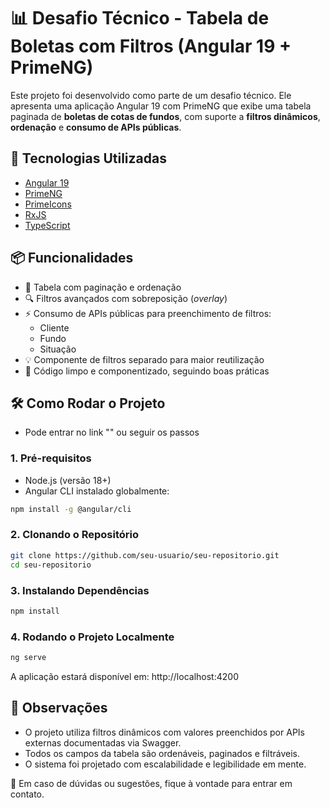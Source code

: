 # 📊 Desafio Técnico - Tabela de Boletas com Filtros (Angular 19 + PrimeNG)

Este projeto foi desenvolvido como parte de um desafio técnico. Ele apresenta uma aplicação Angular 19 com PrimeNG que exibe uma tabela paginada de **boletas de cotas de fundos**, com suporte a **filtros dinâmicos**, **ordenação** e **consumo de APIs públicas**.

## 🚀 Tecnologias Utilizadas

- [Angular 19](https://angular.io/)
- [PrimeNG](https://primeng.org/)
- [PrimeIcons](https://primefaces.org/primeicons/)
- [RxJS](https://rxjs.dev/)
- [TypeScript](https://www.typescriptlang.org/)

## 📦 Funcionalidades

- 📄 Tabela com paginação e ordenação
- 🔍 Filtros avançados com sobreposição (_overlay_)
- ⚡ Consumo de APIs públicas para preenchimento de filtros:
  - Cliente
  - Fundo
  - Situação
- 💡 Componente de filtros separado para maior reutilização
- 🧼 Código limpo e componentizado, seguindo boas práticas

## 🛠️ Como Rodar o Projeto
 - Pode entrar no link "" ou seguir os passos
### 1. Pré-requisitos

- Node.js (versão 18+)
- Angular CLI instalado globalmente:

```bash
npm install -g @angular/cli
```
### 2. Clonando o Repositório

```bash
git clone https://github.com/seu-usuario/seu-repositorio.git
cd seu-repositorio
```

### 3. Instalando Dependências
```bash
npm install
```

### 4. Rodando o Projeto Localmente
```bash
ng serve
```
A aplicação estará disponível em: http://localhost:4200

## 📌 Observações
- O projeto utiliza filtros dinâmicos com valores preenchidos por APIs externas documentadas via Swagger.
- Todos os campos da tabela são ordenáveis, paginados e filtráveis. 
- O sistema foi projetado com escalabilidade e legibilidade em mente.

💬 Em caso de dúvidas ou sugestões, fique à vontade para entrar em contato.
